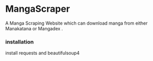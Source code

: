 # MangaScraper
 A Manga Scraping Website which can download manga from either Manakatana or Mangadex .

### installation
install requests and beautifulsoup4